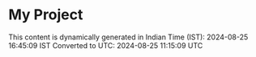 # My Project

This content is dynamically generated in Indian Time (IST): 2024-08-25 16:45:09 IST
Converted to UTC: 2024-08-25 11:15:09 UTC
